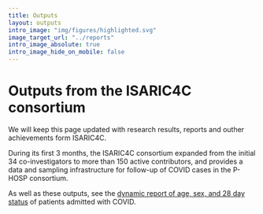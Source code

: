 ```yaml
---
title: Outputs
layout: outputs
intro_image: "img/figures/highlighted.svg"
image_target_url: "../reports"
intro_image_absolute: true
intro_image_hide_on_mobile: false
---
```


# Outputs from the ISARIC4C consortium

We will keep this page updated with research results, reports and outher achievements form ISARIC4C.

During its first 3 months, the ISARIC4C consortium expanded from the initial 34 co-investigators to more than 150 active contributors, and provides a data and sampling infrastructure for follow-up of COVID cases in the P-HOSP consortium.

As well as these outputs, see the [dynamic report of age, sex, and 28 day status](../reports) of patients admitted with COVID.


